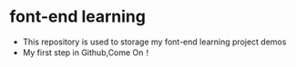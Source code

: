 # font-end learning

- This repository is used to storage my font-end learning project demos
- My first step in Github,Come On！
